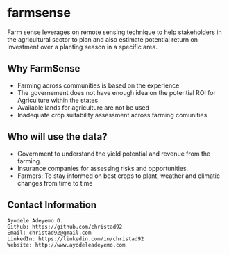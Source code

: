 # farmsense
Farm sense leverages on remote sensing technique to help stakeholders in the agricultural sector to plan and also estimate potential return on investment over a planting season in a specific area.

## Why FarmSense
 * Farming across communities is based on the experience
 * The governement does not have enough idea on the potential ROI for Agriculture within the states
 * Available lands for agriculture are not be used
 * Inadequate crop suitability assessment across farming comunities
 
## Who will use the data?
 * Government to understand the yield potential and revenue from the farming.
 * Insurance companies for assessing risks and opportunities.
 * Farmers: To stay informed on best crops to plant, weather and climatic changes from time to time


## Contact Information
    Ayodele Adeyemo O.
    Github: https://github.com/christad92
    Email: christad92@gmail.com
    LinkedIn: https://linkedin.com/in/christad92
    Website: http://www.ayodeleadeyemo.com
